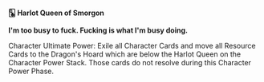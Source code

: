 #### 🃝 Harlot Queen of Smorgon

**I'm too busy to fuck. Fucking is what I'm busy doing.**

Character Ultimate Power: Exile all Character Cards and move all Resource Cards to the Dragon's Hoard which are below the Harlot Queen on the Character Power Stack. Those cards do not resolve during this Character Power Phase.

